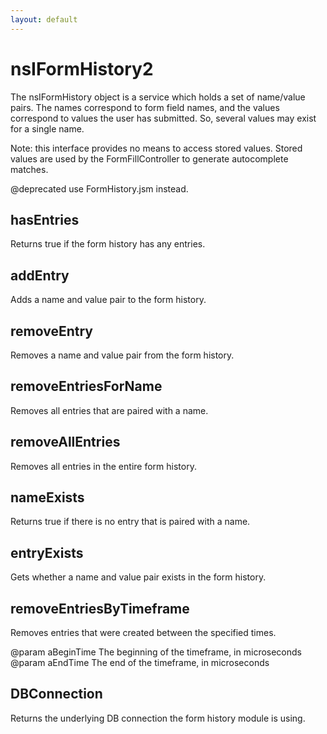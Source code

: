 ```yaml
---
layout: default
---
```


# nsIFormHistory2 #

The nsIFormHistory object is a service which holds a set of name/value
pairs.  The names correspond to form field names, and the values correspond
to values the user has submitted.  So, several values may exist for a single
name.

Note: this interface provides no means to access stored values.
Stored values are used by the FormFillController to generate
autocomplete matches.

@deprecated use FormHistory.jsm instead.


## hasEntries ##

Returns true if the form history has any entries.


## addEntry ##

Adds a name and value pair to the form history.


## removeEntry ##

Removes a name and value pair from the form history.


## removeEntriesForName ##

Removes all entries that are paired with a name.


## removeAllEntries ##

Removes all entries in the entire form history.


## nameExists ##

Returns true if there is no entry that is paired with a name.


## entryExists ##

Gets whether a name and value pair exists in the form history.


## removeEntriesByTimeframe ##

Removes entries that were created between the specified times.

@param aBeginTime
       The beginning of the timeframe, in microseconds
@param aEndTime
       The end of the timeframe, in microseconds


## DBConnection ##

Returns the underlying DB connection the form history module is using.

